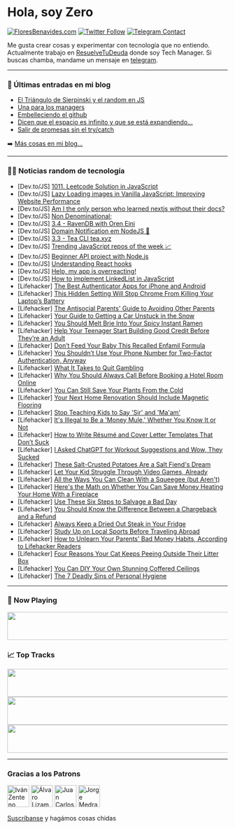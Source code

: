 # Hola, soy Zero

[![FloresBenavides.com](https://img.shields.io/website?down_message=oops&label=MiBlog&style=for-the-badge&up_message=online&url=https%3A%2F%2Ffloresbenavides.com)](https://floresbenavides.com) [![Twitter Follow](https://img.shields.io/twitter/follow/ZeroDragon?color=%231DA1F2&label=Follow&logo=twitter&logoColor=ffffff&style=for-the-badge)](https://twitter.com/zerodragon) [![Telegram Contact](https://img.shields.io/badge/escr%C3%ADbeme-ZeroDragon-%2326A5E4?style=for-the-badge&logo=telegram)](https://t.me/zerodragon)

Me gusta crear cosas y experimentar con tecnología que no entiendo.
Actualmente trabajo en [ResuelveTuDeuda](http://github.com/resuelve) donde soy Tech Manager.
Si buscas chamba, mandame un mensaje en [telegram](https://t.me/zerodragon).

---

### 📕 Últimas entradas en mi blog
<!-- BLOG-POST-LIST:START -->
- [El Triángulo de Sierpinski y el random en JS](https://floresbenavides.com/el-triangulo-de-sierpinski-y-el-random-en-js/)
- [Una para los managers](https://floresbenavides.com/una-para-los-managers/)
- [Embelleciendo el github](https://floresbenavides.com/embelleciendo-el-github/)
- [Dicen que el espacio es infinito y que se está expandiendo…](https://floresbenavides.com/dicen-que-el-espacio-es-infinito-y-que-se-esta-expandiendo/)
- [Salir de promesas sin el try/catch](https://floresbenavides.com/salir-de-promesas-sin-el-try-catch/)
<!-- BLOG-POST-LIST:END -->

➡️ [Más cosas en mi blog...](https://floresbenavides.com)

---

### 👨‍💻 Noticias random de tecnología
<!-- TECH-POSTS:START -->
- [Dev.to/JS] [1011. Leetcode Solution in JavaScript](https://dev.to/chiki1601/1011-leetcode-solution-in-javascript-2mk5)
- [Dev.to/JS] [Lazy Loading images in Vanilla JavaScript: Improving Website Performance](https://dev.to/meshuaibkhalid/lazy-loading-in-vanilla-javascript-improving-website-performance-1856)
- [Dev.to/JS] [Am I the only person who learned nextjs without their docs?](https://dev.to/sonicx180/am-i-the-only-person-who-learned-nextjs-without-their-docs-2ao9)
- [Dev.to/JS] [Non Denominational;](https://dev.to/thefinishers/non-denominational-3ilm)
- [Dev.to/JS] [3.4 - RavenDB with Oren Eini](https://dev.to/codingcatdev/34-ravendb-with-oren-eini-lpl)
- [Dev.to/JS] [Domain Notification em NodeJS 🚀](https://dev.to/jhonesgoncalves/domain-notification-em-nodejs-35mk)
- [Dev.to/JS] [3.3 - Tea CLI tea.xyz](https://dev.to/codingcatdev/33-tea-cli-teaxyz-3akf)
- [Dev.to/JS] [Trending JavaScript repos of the week 📈](https://dev.to/quine/trending-javascript-repos-of-the-week-1fo4)
- [Dev.to/JS] [Beginner API project with Node.js](https://dev.to/blueycode/beginner-api-project-with-nodejs-2944)
- [Dev.to/JS] [Understanding React hooks](https://dev.to/asayerio_techblog/understanding-react-hooks-p5m)
- [Dev.to/JS] [Help, my app is overreacting!](https://dev.to/anjanavakil/help-my-app-is-overreacting-b9c)
- [Dev.to/JS] [How to implement LinkedList in JavaScript](https://dev.to/justartem/how-to-implement-linkedlist-in-javascript-pp1)
- [Lifehacker] [The Best Authenticator Apps for iPhone and Android](https://lifehacker.com/the-best-authenticator-apps-for-iphone-and-android-1850140802)
- [Lifehacker] [This Hidden Setting Will Stop Chrome From Killing Your Laptop’s Battery](https://lifehacker.com/this-hidden-setting-will-stop-chrome-from-killing-your-1850141127)
- [Lifehacker] [The Antisocial Parents&#39; Guide to Avoiding Other Parents](https://lifehacker.com/the-antisocial-parents-guide-to-avoiding-other-parents-1850141488)
- [Lifehacker] [Your Guide to Getting a Car Unstuck in the Snow](https://lifehacker.com/your-guide-to-getting-a-car-unstuck-in-the-snow-1850141388)
- [Lifehacker] [You Should Melt Brie Into Your Spicy Instant Ramen](https://lifehacker.com/you-should-melt-brie-into-your-spicy-instant-ramen-1850141210)
- [Lifehacker] [Help Your Teenager Start Building Good Credit Before They’re an Adult](https://lifehacker.com/help-your-teenager-start-building-good-credit-before-th-1850139758)
- [Lifehacker] [Don’t Feed Your Baby This Recalled Enfamil Formula](https://lifehacker.com/don-t-feed-your-baby-this-recalled-enfamil-formula-1850140598)
- [Lifehacker] [You Shouldn’t Use Your Phone Number for Two-Factor Authentication, Anyway](https://lifehacker.com/you-shouldn-t-use-your-phone-number-for-two-factor-auth-1850139776)
- [Lifehacker] [What It Takes to Quit Gambling](https://lifehacker.com/what-it-takes-to-quit-gambling-1850140295)
- [Lifehacker] [Why You Should Always Call Before Booking a Hotel Room Online](https://lifehacker.com/why-you-should-always-call-before-booking-a-hotel-room-1850134869)
- [Lifehacker] [You Can Still Save Your Plants From the Cold](https://lifehacker.com/you-can-still-save-your-plants-from-the-cold-1850135454)
- [Lifehacker] [Your Next Home Renovation Should Include Magnetic Flooring](https://lifehacker.com/your-next-home-renovation-should-include-magnetic-floor-1850135502)
- [Lifehacker] [Stop Teaching Kids to Say &#39;Sir&#39; and &#39;Ma&#39;am&#39;](https://lifehacker.com/stop-teaching-kids-to-say-sir-and-maam-1850130701)
- [Lifehacker] [It&#39;s Illegal to Be a &#39;Money Mule,&#39; Whether You Know It or Not](https://lifehacker.com/its-illegal-to-be-a-money-mule-whether-you-know-it-or-1850130680)
- [Lifehacker] [How to Write Résumé and Cover Letter Templates That Don’t Suck](https://lifehacker.com/how-to-write-resume-and-cover-letter-templates-that-don-1850136829)
- [Lifehacker] [I Asked ChatGPT for Workout Suggestions and Wow, They Sucked](https://lifehacker.com/i-asked-chatgpt-for-workout-suggestions-and-wow-they-s-1850123377)
- [Lifehacker] [These Salt-Crusted Potatoes Are a Salt Fiend&#39;s Dream](https://lifehacker.com/these-salt-crusted-potatoes-are-a-salt-fiends-dream-1850138338)
- [Lifehacker] [Let Your Kid Struggle Through Video Games, Already](https://lifehacker.com/let-your-kid-struggle-through-video-games-already-1850128116)
- [Lifehacker] [All the Ways You Can Clean With a Squeegee &lpar;but Aren&#39;t&rpar;](https://lifehacker.com/all-the-ways-you-can-clean-with-a-squeegee-but-arent-1850129454)
- [Lifehacker] [Here&#39;s the Math on Whether You Can Save Money Heating Your Home With a Fireplace](https://lifehacker.com/heres-the-math-on-whether-you-can-save-money-heating-yo-1850136827)
- [Lifehacker] [Use These Six Steps to Salvage a Bad Day](https://lifehacker.com/use-these-six-steps-to-salvage-a-bad-day-1850134915)
- [Lifehacker] [You Should Know the Difference Between a Chargeback and a Refund](https://lifehacker.com/you-should-know-the-difference-between-a-chargeback-and-1850129108)
- [Lifehacker] [Always Keep a Dried Out Steak in Your Fridge](https://lifehacker.com/always-keep-a-dried-out-steak-in-your-fridge-1850129530)
- [Lifehacker] [Study Up on Local Sports Before Traveling Abroad](https://lifehacker.com/study-up-on-local-sports-before-traveling-abroad-1850129721)
- [Lifehacker] [How to Unlearn Your Parents&#39; Bad Money Habits, According to Lifehacker Readers](https://lifehacker.com/how-to-unlearn-your-parents-bad-money-habits-according-1850127795)
- [Lifehacker] [Four Reasons Your Cat Keeps Peeing Outside Their Litter Box](https://lifehacker.com/four-reasons-your-cat-keeps-peeing-outside-their-litter-1850125397)
- [Lifehacker] [You Can DIY Your Own Stunning Coffered Ceilings](https://lifehacker.com/you-can-diy-your-own-stunning-coffered-ceilings-1850129947)
- [Lifehacker] [The 7 Deadly Sins of Personal Hygiene](https://lifehacker.com/the-7-deadly-sins-of-personal-hygiene-1850130331)<!-- TECH-POSTS:END -->

---

### 🎵 Now Playing
<a href="https://spotify-now-playing-dun.vercel.app/now-playing?open"><img src="https://spotify-now-playing-dun.vercel.app/now-playing" width="540" height="64"></a>

### 📈 Top Tracks
<a href="https://spotify-now-playing-dun.vercel.app/top-tracks?i=1&open"><img src="https://spotify-now-playing-dun.vercel.app/top-tracks?i=1" width="540" height="64"></a>
<a href="https://spotify-now-playing-dun.vercel.app/top-tracks?i=2&open"><img src="https://spotify-now-playing-dun.vercel.app/top-tracks?i=2" width="540" height="64"></a>
<a href="https://spotify-now-playing-dun.vercel.app/top-tracks?i=3&open"><img src="https://spotify-now-playing-dun.vercel.app/top-tracks?i=3" width="540" height="64"></a>

---

### Gracias a los Patrons
[<img src="https://avatars.githubusercontent.com/u/243380?v=4" alt="Iván Zenteno" width="50px">](https://github.com/k001) [<img src="https://avatars.githubusercontent.com/u/19955639?v=4" alt="Álvaro Lizama" width="50px">](https://github.com/alvarolizama) [<img src="https://avatars.githubusercontent.com/u/2718753?v=4" alt="Juan Carlos Ruiz" width="50px">](https://github.com/JuanCrg90) [<img src="https://avatars.githubusercontent.com/u/37025?v=4" alt="Jorge Medrano" width="50px">](https://github.com/h1pp1e) 

[Suscríbanse](https://www.patreon.com/zerodragon) y hagámos cosas chidas
